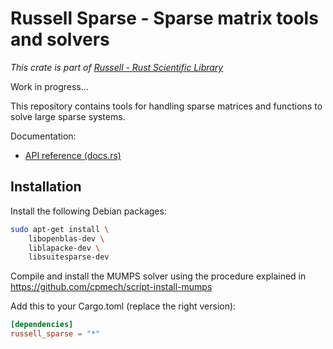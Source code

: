 # Russell Sparse - Sparse matrix tools and solvers

_This crate is part of [Russell - Rust Scientific Library](https://github.com/cpmech/russell)_

Work in progress...

This repository contains tools for handling sparse matrices and functions to solve large sparse systems.

Documentation:

- [API reference (docs.rs)](https://docs.rs/russell_sparse)

## Installation

Install the following Debian packages:

```bash
sudo apt-get install \
    libopenblas-dev \
    liblapacke-dev \
    libsuitesparse-dev
```

Compile and install the MUMPS solver using the procedure explained in https://github.com/cpmech/script-install-mumps

Add this to your Cargo.toml (replace the right version):

```toml
[dependencies]
russell_sparse = "*"
```
